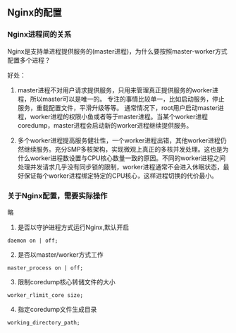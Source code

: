 ## Nginx的配置

### Nginx进程间的关系

Nginx是支持单进程提供服务的(master进程)，为什么要按照master-worker方式配置多个进程？

好处：
1) master进程不对用户请求提供服务，只用来管理真正提供服务的worker进程，所以master可以是唯一的。
专注的事情比较单一，比如启动服务，停止服务，重载配置文件，平滑升级等等。
通常情况下，root用户启动master进程，worker进程的权限小鱼或者等于master进程。当某个worker进程coredump，master进程会启动新的worker进程继续提供服务。

2) 多个worker进程提高服务健壮性，一个worker进程出错，其他worker进程仍然继续服务。充分SMP多核架构，实现微观上真正的多核并发处理。这也是为什么worker进程数设置与CPU核心数量一致的原因。不同的worker进程之间处理并发请求几乎没有同步锁的限制，worker进程通常不会进入休眠状态，最好保证每个worker进程绑定特定的CPU核心，这样进程切换的代价最小。

### 关于Nginx配置，需要实际操作

略

1) 是否以守护进程方式运行Nginx,默认开启
```
daemon on | off;
```

2) 是否以master/worker方式工作
```
master_process on | off;
```

3) 限制coredump核心转储文件的大小
```
worker_rlimit_core size;
```

4) 指定coredump文件生成目录
```
working_directory_path;
```





